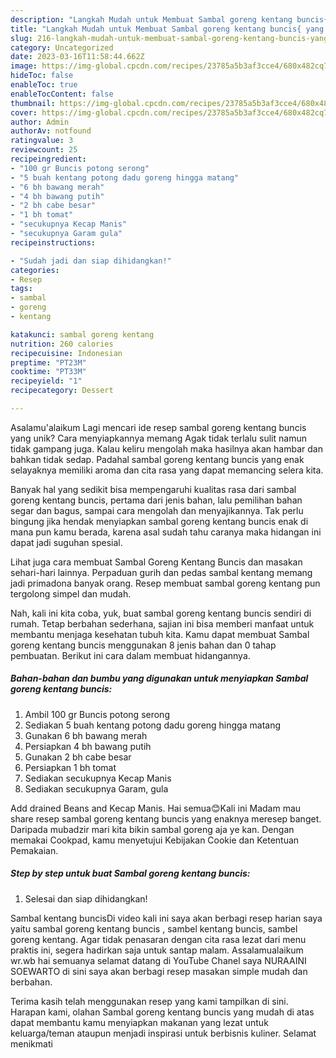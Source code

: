 ```yaml
---
description: "Langkah Mudah untuk Membuat Sambal goreng kentang buncis{ yang Enak Banget"
title: "Langkah Mudah untuk Membuat Sambal goreng kentang buncis{ yang Enak Banget"
slug: 216-langkah-mudah-untuk-membuat-sambal-goreng-kentang-buncis-yang-enak-banget
category: Uncategorized
date: 2023-03-16T11:58:44.662Z
image: https://img-global.cpcdn.com/recipes/23785a5b3af3cce4/680x482cq70/sambal-goreng-kentang-buncis-foto-resep-utama.jpg
hideToc: false
enableToc: true
enableTocContent: false
thumbnail: https://img-global.cpcdn.com/recipes/23785a5b3af3cce4/680x482cq70/sambal-goreng-kentang-buncis-foto-resep-utama.jpg
cover: https://img-global.cpcdn.com/recipes/23785a5b3af3cce4/680x482cq70/sambal-goreng-kentang-buncis-foto-resep-utama.jpg
author: Admin
authorAv: notfound
ratingvalue: 3
reviewcount: 25
recipeingredient:
- "100 gr Buncis potong serong"
- "5 buah kentang potong dadu goreng hingga matang"
- "6 bh bawang merah"
- "4 bh bawang putih"
- "2 bh cabe besar"
- "1 bh tomat"
- "secukupnya Kecap Manis"
- "secukupnya Garam gula"
recipeinstructions:

- "Sudah jadi dan siap dihidangkan!"
categories:
- Resep
tags:
- sambal
- goreng
- kentang

katakunci: sambal goreng kentang 
nutrition: 260 calories
recipecuisine: Indonesian
preptime: "PT23M"
cooktime: "PT33M"
recipeyield: "1"
recipecategory: Dessert

---
```



Asalamu'alaikum Lagi mencari ide resep sambal goreng kentang buncis yang unik? Cara menyiapkannya memang Agak tidak terlalu sulit namun tidak gampang juga. Kalau keliru mengolah maka hasilnya akan hambar dan bahkan tidak sedap. Padahal sambal goreng kentang buncis yang enak selayaknya memiliki aroma dan cita rasa yang dapat memancing selera kita.


Banyak hal yang sedikit bisa mempengaruhi kualitas rasa dari sambal goreng kentang buncis, pertama dari jenis bahan, lalu pemilihan bahan segar dan bagus, sampai cara mengolah dan menyajikannya. Tak perlu bingung jika hendak menyiapkan sambal goreng kentang buncis enak di mana pun kamu berada, karena asal sudah tahu caranya maka hidangan ini dapat jadi suguhan spesial.

Lihat juga cara membuat Sambal Goreng Kentang Buncis dan masakan sehari-hari lainnya. Perpaduan gurih dan pedas sambal kentang memang jadi primadona banyak orang. Resep membuat sambal goreng kentang pun tergolong simpel dan mudah.


Nah, kali ini kita coba, yuk, buat sambal goreng kentang buncis sendiri di rumah. Tetap berbahan sederhana, sajian ini bisa memberi manfaat untuk membantu menjaga kesehatan tubuh kita. Kamu dapat membuat Sambal goreng kentang buncis menggunakan 8 jenis bahan dan 0 tahap pembuatan. Berikut ini cara dalam membuat hidangannya.

<!--inarticleads1-->

##### Bahan-bahan dan bumbu yang digunakan untuk menyiapkan Sambal goreng kentang buncis:

1. Ambil 100 gr Buncis potong serong
1. Sediakan 5 buah kentang potong dadu goreng hingga matang
1. Gunakan 6 bh bawang merah
1. Persiapkan 4 bh bawang putih
1. Gunakan 2 bh cabe besar
1. Persiapkan 1 bh tomat
1. Sediakan secukupnya Kecap Manis
1. Sediakan secukupnya Garam, gula


Add drained Beans and Kecap Manis. Hai semua😊Kali ini Madam mau share resep sambal goreng kentang buncis yang enaknya meresep banget. Daripada mubadzir mari kita bikin sambal goreng aja ye kan. Dengan memakai Cookpad, kamu menyetujui Kebijakan Cookie dan Ketentuan Pemakaian. 

<!--inarticleads2-->

##### Step by step untuk buat Sambal goreng kentang buncis:


1. Selesai dan siap dihidangkan!

Sambal kentang buncisDi video kali ini saya akan berbagi resep harian saya yaitu sambal goreng kentang buncis , sambel kentang buncis, sambel goreng kentang. Agar tidak penasaran dengan cita rasa lezat dari menu praktis ini, segera hadirkan saja untuk santap malam. Assalamualaikum wr.wb hai semuanya selamat datang di YouTube Chanel saya NURAAINI SOEWARTO di sini saya akan berbagi resep masakan simple mudah dan berbahan. 

Terima kasih telah menggunakan resep yang kami tampilkan di sini. Harapan kami, olahan Sambal goreng kentang buncis yang mudah di atas dapat membantu kamu menyiapkan makanan yang lezat untuk keluarga/teman ataupun menjadi inspirasi untuk berbisnis kuliner. Selamat menikmati
